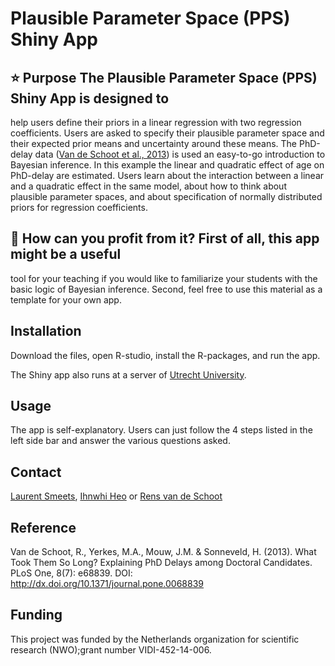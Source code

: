 # Plausible Parameter Space (PPS) Shiny App

## :star: Purpose The Plausible Parameter Space (PPS) Shiny App is designed to
help users define their priors in a linear regression with two regression
coefficients. Users are asked to specify their plausible parameter space and
their expected prior means and uncertainty around these means. The PhD-delay
data ([Van de Schoot et al.,
2013](http://dx.doi.org/10.1371/journal.pone.0068839)) is used an easy-to-go
introduction to Bayesian inference. In this example the linear and quadratic
effect of age on PhD-delay are estimated. Users learn about the interaction
between a linear and a quadratic effect in the same model, about how to think
about plausible parameter spaces, and about specification of normally
distributed priors for regression coefficients.

## :gem: How can you profit from it? First of all, this app might be a useful
tool for your teaching if you would like to familiarize your students with the
basic logic of Bayesian inference. Second, feel free to use this material as a
template for your own app. 


## Installation

Download the files, open R-studio, install the R-packages, and run the app.

The Shiny app also runs at a server of [Utrecht University](https://www.rensvandeschoot.com/tutorials/pps-app/). 

## Usage

The app is self-explanatory. Users can just follow the 4 steps listed in the
left side bar and answer the various questions asked.

## Contact
[Laurent Smeets](https://github.com/LaurentSmeets), [Ihnwhi Heo](https://github.com/IhnwhiHeo) or [Rens van de Schoot](https://github.com/Rensvandeschoot)

## Reference

Van de Schoot, R., Yerkes, M.A., Mouw, J.M. & Sonneveld, H. (2013). What Took Them So Long? Explaining PhD Delays among Doctoral Candidates. PLoS One, 8(7): e68839. DOI: http://dx.doi.org/10.1371/journal.pone.0068839

## Funding

This project was funded by the  Netherlands organization for scientific research (NWO);grant number VIDI-452-14-006. 